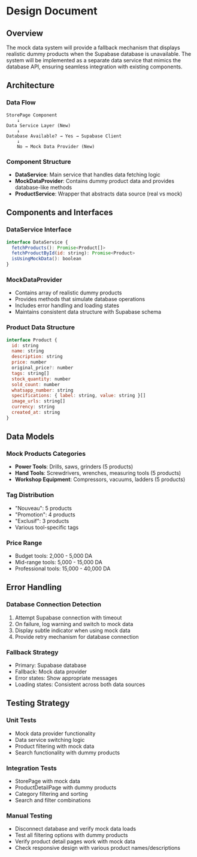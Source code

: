 # Design Document

## Overview

The mock data system will provide a fallback mechanism that displays realistic dummy products when the Supabase database is unavailable. The system will be implemented as a separate data service that mimics the database API, ensuring seamless integration with existing components.

## Architecture

### Data Flow
```
StorePage Component
    ↓
Data Service Layer (New)
    ↓
Database Available? → Yes → Supabase Client
    ↓
    No → Mock Data Provider (New)
```

### Component Structure
- **DataService**: Main service that handles data fetching logic
- **MockDataProvider**: Contains dummy product data and provides database-like methods
- **ProductService**: Wrapper that abstracts data source (real vs mock)

## Components and Interfaces

### DataService Interface
```javascript
interface DataService {
  fetchProducts(): Promise<Product[]>
  fetchProductById(id: string): Promise<Product>
  isUsingMockData(): boolean
}
```

### MockDataProvider
- Contains array of realistic dummy products
- Provides methods that simulate database operations
- Includes error handling and loading states
- Maintains consistent data structure with Supabase schema

### Product Data Structure
```javascript
interface Product {
  id: string
  name: string
  description: string
  price: number
  original_price?: number
  tags: string[]
  stock_quantity: number
  sold_count: number
  whatsapp_number: string
  specifications: { label: string, value: string }[]
  image_urls: string[]
  currency: string
  created_at: string
}
```

## Data Models

### Mock Products Categories
- **Power Tools**: Drills, saws, grinders (5 products)
- **Hand Tools**: Screwdrivers, wrenches, measuring tools (5 products)  
- **Workshop Equipment**: Compressors, vacuums, ladders (5 products)

### Tag Distribution
- "Nouveau": 5 products
- "Promotion": 4 products  
- "Exclusif": 3 products
- Various tool-specific tags

### Price Range
- Budget tools: 2,000 - 5,000 DA
- Mid-range tools: 5,000 - 15,000 DA
- Professional tools: 15,000 - 40,000 DA

## Error Handling

### Database Connection Detection
1. Attempt Supabase connection with timeout
2. On failure, log warning and switch to mock data
3. Display subtle indicator when using mock data
4. Provide retry mechanism for database connection

### Fallback Strategy
- Primary: Supabase database
- Fallback: Mock data provider
- Error states: Show appropriate messages
- Loading states: Consistent across both data sources

## Testing Strategy

### Unit Tests
- Mock data provider functionality
- Data service switching logic
- Product filtering with mock data
- Search functionality with dummy products

### Integration Tests
- StorePage with mock data
- ProductDetailPage with dummy products
- Category filtering and sorting
- Search and filter combinations

### Manual Testing
- Disconnect database and verify mock data loads
- Test all filtering options with dummy products
- Verify product detail pages work with mock data
- Check responsive design with various product names/descriptions